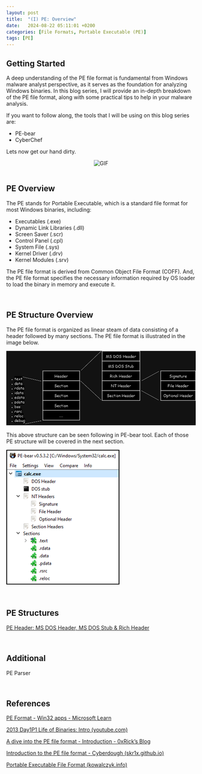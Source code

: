 ```yaml
---
layout:	post
title:  "(I) PE: Overview"
date:   2024-08-22 05:11:01 +0200
categories: [File Formats, Portable Executable (PE)]
tags: [PE]
---
```


## Getting Started

A deep understanding of the PE file format is fundamental from Windows malware analyst perspective, as it serves as the foundation for analyzing Windows binaries. In this blog series, I will provide an in-depth breakdown of the PE file format, along with some practical tips to help in your malware analysis.

If you want to follow along, the tools that I will be using on this blog series are:

- PE-bear
- CyberChef

Lets now get our hand dirty.

<div style="text-align: center;">
  <img src="https://media.giphy.com/media/1TzKVQwH820wM/giphy.gif" alt="GIF" style="max-width: 100%; height: auto;">
</div>

<br>

## PE Overview

The PE stands for Portable Executable, which is a standard file format for most Windows binaries, including:

- Executables (.exe)
- Dynamic Link Libraries (.dll)
- Screen Saver (.scr)
- Control Panel (.cpl)
- System File (.sys)
- Kernel Driver (.drv)
- Kernel Modules (.srv)

The PE file format is derived from Common Object File Format (COFF). And, the PE file format specifies the necessary information required by OS loader to load the binary in memory and execute it.

<br>

## PE Structure Overview

The PE file format is organized as linear steam of data consisting of a header followed by many sections. The PE file format is illustrated in the image below.

![PE Illustration](/images/2024-08-22-File_Format-PE/PE.jpg)

This above structure can be seen following in PE-bear tool. Each of those PE structure will be covered in the next section.

![PE-bear](/images/2024-08-22-File_Format-PE/PE-bear.png)

<br>

## PE Structures 

[PE Header: MS DOS Header, MS DOS Stub & Rich Header](https://venuschhantel.com.np/posts/File_Format-PE-Header-I/)

<br>

## Additional

PE Parser

<br>

## References

[PE Format - Win32 apps - Microsoft Learn](https://learn.microsoft.com/en-us/windows/win32/debug/pe-format) 

[2013 Day1P1 Life of Binaries: Intro (youtube.com)](https://www.youtube.com/watch?v=ls8I__h1IYE&list=PLUFkSN0XLZ-n_Na6jwqopTt1Ki57vMIc3)  

[A dive into the PE file format - Introduction - 0xRick’s Blog](https://0xrick.github.io/win-internals/pe1/)  

[Introduction to the PE file format - Cyberdough (skr1x.github.io)](https://skr1x.github.io/portable-executable-format/#pe-parser)  

[Portable Executable File Format (kowalczyk.info)](https://blog.kowalczyk.info/articles/pefileformat.html)
